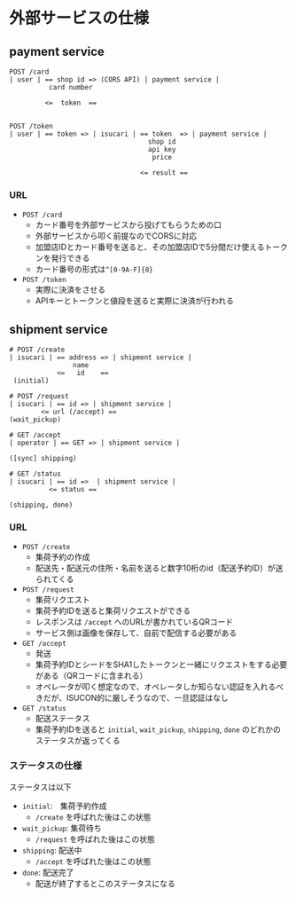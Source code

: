 # 外部サービスの仕様

## payment service

```
POST /card
| user | == shop id => (CORS API) | payment service |
          card number

         <=  token  ==


POST /token
| user | == token => | isucari | == token  => | payment service |
                                   shop id
                                   api key
                                    price

                                 <= result ==
```

### URL

* `POST /card`
  * カード番号を外部サービスから投げてもらうための口
  * 外部サービスから叩く前提なのでCORSに対応
  * 加盟店IDとカード番号を送ると、その加盟店IDで5分間だけ使えるトークンを発行できる
  * カード番号の形式は`^[0-9A-F]{8}`
* `POST /token`
  * 実際に決済をさせる
  * APIキーとトークンと値段を送ると実際に決済が行われる


## shipment service

```
# POST /create
| isucari | == address => | shipment service |
                name
            <=   id    ==
 (initial)

# POST /request
| isucari | == id => | shipment service |
        <= url (/accept) ==
(wait_pickup)

# GET /accept
| operator | == GET => | shipment service |

([sync] shipping)

# GET /status
| isucari | == id =>  | shipment service |
          <= status ==

(shipping, done)
```

### URL

* `POST /create`
  * 集荷予約の作成
  * 配送先・配送元の住所・名前を送ると数字10桁のid（配送予約ID）が送られてくる
* `POST /request`
  * 集荷リクエスト
  * 集荷予約IDを送ると集荷リクエストができる
  * レスポンスは `/accept` へのURLが書かれているQRコード
  * サービス側は画像を保存して、自前で配信する必要がある
* `GET /accept`
  * 発送
  * 集荷予約IDとシードをSHA1したトークンと一緒にリクエストをする必要がある（QRコードに含まれる）
  * オペレータが叩く想定なので、オペレータしか知らない認証を入れるべきだが、ISUCON的に厳しそうなので、一旦認証はなし
* `GET /status`
  * 配送ステータス
  * 集荷予約IDを送ると `initial`, `wait_pickup`, `shipping`, `done` のどれかのステータスが返ってくる

### ステータスの仕様

ステータスは以下

  * `initial`:　集荷予約作成
    * `/create` を呼ばれた後はこの状態
  * `wait_pickup`: 集荷待ち
    * `/request` を呼ばれた後はこの状態
  * `shipping`: 配送中
    * `/accept` を呼ばれた後はこの状態
  * `done`: 配送完了
    * 配送が終了するとこのステータスになる
